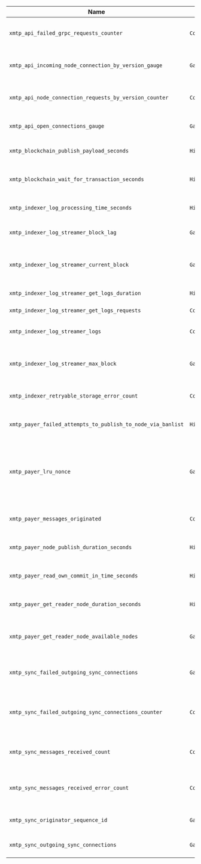 | Name                                                        | Type        | Description                                                                                 | File                        |
| ----------------------------------------------------------- | ----------- | ------------------------------------------------------------------------------------------- | --------------------------- |
| `xmtp_api_failed_grpc_requests_counter`                     | `Counter`   | Number of failed GRPC requests by code                                                      | `pkg/metrics/api.go`        |
| `xmtp_api_incoming_node_connection_by_version_gauge`        | `Gauge`     | Number of incoming node connections by version                                              | `pkg/metrics/api.go`        |
| `xmtp_api_node_connection_requests_by_version_counter`      | `Counter`   | Number of incoming node connections by version                                              | `pkg/metrics/api.go`        |
| `xmtp_api_open_connections_gauge`                           | `Gauge`     | Number of open API connections                                                              | `pkg/metrics/api.go`        |
| `xmtp_blockchain_publish_payload_seconds`                   | `Histogram` | Time to publish a payload to the blockchain                                                 | `pkg/metrics/blockchain.go` |
| `xmtp_blockchain_wait_for_transaction_seconds`              | `Histogram` | Time spent waiting for transaction receipt                                                  | `pkg/metrics/blockchain.go` |
| `xmtp_indexer_log_processing_time_seconds`                  | `Histogram` | Time to process a blockchain log                                                            | `pkg/metrics/indexer.go`    |
| `xmtp_indexer_log_streamer_block_lag`                       | `Gauge`     | Lag between current block and max block                                                     | `pkg/metrics/indexer.go`    |
| `xmtp_indexer_log_streamer_current_block`                   | `Gauge`     | Current block being processed by the log streamer                                           | `pkg/metrics/indexer.go`    |
| `xmtp_indexer_log_streamer_get_logs_duration`               | `Histogram` | Duration of the get logs call                                                               | `pkg/metrics/indexer.go`    |
| `xmtp_indexer_log_streamer_get_logs_requests`               | `Counter`   | Number of get logs requests                                                                 | `pkg/metrics/indexer.go`    |
| `xmtp_indexer_log_streamer_logs`                            | `Counter`   | Number of logs found by the log streamer                                                    | `pkg/metrics/indexer.go`    |
| `xmtp_indexer_log_streamer_max_block`                       | `Gauge`     | Max block on the chain to be processed by the log streamer                                  | `pkg/metrics/indexer.go`    |
| `xmtp_indexer_retryable_storage_error_count`                | `Counter`   | Number of retryable storage errors                                                          | `pkg/metrics/indexer.go`    |
| `xmtp_payer_failed_attempts_to_publish_to_node_via_banlist` | `Histogram` | Number of failed attempts to publish to a node via banlist                                  | `pkg/metrics/payer.go`      |
| `xmtp_payer_lru_nonce`                                      | `Gauge`     | Least recently used blockchain nonce of the payer (not guaranteed to be the highest nonce). | `pkg/metrics/payer.go`      |
| `xmtp_payer_messages_originated`                            | `Counter`   | Number of messages originated by the payer.                                                 | `pkg/metrics/payer.go`      |
| `xmtp_payer_node_publish_duration_seconds`                  | `Histogram` | Duration of the node publish call                                                           | `pkg/metrics/payer.go`      |
| `xmtp_payer_read_own_commit_in_time_seconds`                | `Histogram` | Read your own commit duration in seconds                                                    | `pkg/metrics/payer.go`      |
| `xmtp_payer_get_reader_node_duration_seconds`               | `Histogram` | Duration of the GetReaderNode call                                                          | `pkg/metrics/payer.go`      |
| `xmtp_payer_get_reader_node_available_nodes`                | `Gauge`     | Number of currently available nodes for reader selection                                    | `pkg/metrics/payer.go`      |
| `xmtp_sync_failed_outgoing_sync_connections`                | `Gauge`     | Gauge of current failed outgoing sync connections                                           | `pkg/metrics/sync.go`       |
| `xmtp_sync_failed_outgoing_sync_connections_counter`        | `Counter`   | Counter of total number of failed outgoing sync connection attempts                         | `pkg/metrics/sync.go`       |
| `xmtp_sync_messages_received_count`                         | `Counter`   | Count of messages received from the originator                                              | `pkg/metrics/sync.go`       |
| `xmtp_sync_messages_received_error_count`                   | `Counter`   | Count of failed/errored messages received from the originator                               | `pkg/metrics/sync.go`       |
| `xmtp_sync_originator_sequence_id`                          | `Gauge`     | Last synced sequence id of the originator                                                   | `pkg/metrics/sync.go`       |
| `xmtp_sync_outgoing_sync_connections`                       | `Gauge`     | Gauge of open outgoing sync connections                                                     | `pkg/metrics/sync.go`       |
